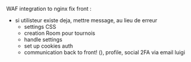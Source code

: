 WAF integration to nginx 
fix front :
- si utilisteur existe deja, mettre message, au lieu de erreur
	- settings CSS
	- creation Room pour tournois
	- handle settings
	- set up cookies auth
	- communication back to front! (), profile, social
2FA via email
luigi